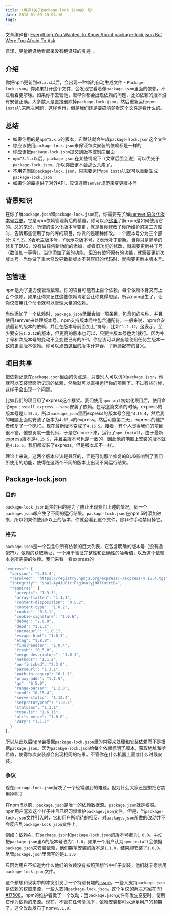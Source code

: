 ```yaml
---
title: (编译)关于package-lock.json的一切
date: 2018-01-09 23:04:10
tags:
---
```


   文章编译自: [Everything You Wanted To Know About package-lock.json But Were Too Afraid To Ask](https://medium.com/@Quigley_Ja/everything-you-wanted-to-know-about-package-lock-json-b81911aa8ab8)

   意译，尽量翻译地看起来没有翻译腔的痕迹。。

## 介绍
你把npm更新到`v5.x.x`以后，会出现一种新的自动生成文件 - `Package-lock.json`。你如果打开这个文件，会发现它看着像`package.json`里面的依赖，不过看着更啰嗦。如果你不去管他，迟早你都会出现依赖的问题，比如依赖的版本没有安装正确。大多数人是直接删除掉`package-lock.json`，然后重新运行`npm install`来解决问题，这样也行，但是我们还是要搞清楚看这个文件是看什么的。

## 总结
- 如果你用的是`npm^5.x.x`的版本，它默认就会生成`package-lock.json`这个文件
- 你应该使用`package-lock.json`来保证每次安装的依赖都是一样的
- 你应该把`package-lock.json`提交到版本控制库里面
- `npm^5.1.x`以后，`package.json`在某些情况下（文章后面会说）可以优先于`package-lock.json`，所以你应该不会那么头疼了。
- 不用先删除`package-lock.json`，只需要运行`npm install`就可以重新生成`package-lock.json`
- 如果你的库提供了对外API，应该遵循`semver`规范来变更版本号

## 背景知识
在你了解`package.json`和`package-lock.json`前，你需要先了解[semver 语义化版本号变更](http://semver.org/)。它是npm依赖管理背后的精髓。你可以点[这里](http://blog.npmjs.org/post/162134793605/why-use-semver)了解npm是如何使用它的。总的来说，所谓的语义化版本号变更，就是当你修改了你所维护的第三方库时，告诉那些使用了你的库的项目，你做的是哪种修改。一个版本号分为三个部分: X,Y,Z。X表示主版本号，Y表示次版本号，Z表示补丁更新。当你只是简单的修复了BUG，没有做任何新功能的添加，或者旧功能的修改，就需要更新补丁号（数值加一等等）。当你添加了新的功能，但没有破坏原有的功能，就需要更新次版本号。当你做了重大修改导致新版本不兼容旧的代码时，就需要更新主版本号。

## 包管理
npm是为了更方便管理依赖。你的项目可能有上百个依赖，每个依赖本身又有上百个依赖。如果让你来记住这些依赖肯定会让你觉得想屎。所以npm诞生了，让你仅仅用几个命令就可以管理大量的依赖。

当你添加了一个依赖时，`package.json`里面会加一项条目，包含包的名称，并且使用semver来处理版本号。npm支持版本号中包含通配符。一般来说，npm会安装最新的版本的依赖，并且在版本号前面加上`^`符号，比如`^1.2.12`。这表示，至少要安装`1.2.12`的版本，但更高的版本也可以，只要主版本号也为1就行。因为补丁号和次版本号的变动不会变更已有的API。你应该可以安全地使用任何主版本一致的更高版本依赖。你可以点击[这里](http://blog.npmjs.org/post/115305091285/introducing-the-npm-semantic-version-calculator)的版本计算器，了解通配符的含义。

## 项目共享
把依赖记录在`package.json`里面的优点是，只要别人可以访问`package.json`，他就可以安装里面所记录的依赖，然后就可以直接运行你的项目了。不过有些时候，这样子会出现一个问题。

比如我们的项目用了express这个框架。我们使用`npm init`初始化项目后，使用命令`npm install express --save`安装了依赖。在写这篇文章的时候，express的版本号是`4.15.4`，所以`package.json`里面express的版本号会是`^4.15.4`，然后我的电脑上面就安装了版本为`4.15.4`的express。然后可能第二天，express的维护者修复了一个BUG，现在最新版本变成了`4.15.5`。接着，有个人觉得我们的项目很不错，他想贡献一些代码，于是它clone下来，运行了`npm install`。由于最新express版本是`4.15.5`，并且主版本号也是一致的，因此他的电脑上安装的版本就是`4.15.5`。我们都安装了express，但是版本却不一样。

理论上来说，这两个版本应该是兼容的，但是可能那个修复的BUG影响到了我们所使用的功能，使得在这两个不同的版本上出现不同运行结果。

## Package-lock.json
### 目的
`package-lock.json`诞生的目的是为了防止出现我们上述的情况。同一个`package.json`却产生了不同的运行结果。`package-lock.json`在npm 5时添加进来，所以如果你使用5以上的版本，你就会看到这个文件，除非你手动禁用掉它。

### 格式
`package.json`是一个包含你所有依赖的巨大列表，它包含明确的版本号（没有通配符），依赖的获取地址，一个用于验证完整性和正确性的哈希值，以及这个依赖本身所需要的依赖。我们来看一看express的
```javascript
"express": {
  "version": "4.15.4",
  "resolved": "https://registry.npmjs.org/express/-/express-4.15.4.tgz",
  "integrity": "sha1-Ay4iU0ic+PzgJma+yj0R7XotrtE=",
  "requires": {
    "accepts": "1.3.3",
    "array-flatten": "1.1.1",
    "content-disposition": "0.5.2",
    "content-type": "1.0.2",
    "cookie": "0.3.1",
    "cookie-signature": "1.0.6",
    "debug": "2.6.8",
    "depd": "1.1.1",
    "encodeurl": "1.0.1",
    "escape-html": "1.0.3",
    "etag": "1.8.0",
    "finalhandler": "1.0.4",
    "fresh": "0.5.0",
    "merge-descriptors": "1.0.1",
    "methods": "1.1.2",
    "on-finished": "2.3.0",
    "parseurl": "1.3.1",
    "path-to-regexp": "0.1.7",
    "proxy-addr": "1.1.5",
    "qs": "6.5.0",
    "range-parser": "1.2.0",
    "send": "0.15.4",
    "serve-static": "1.12.4",
    "setprototypeof": "1.0.3",
    "statuses": "1.3.1",
    "type-is": "1.6.15",
    "utils-merge": "1.0.0",
    "vary": "1.1.1"
  }
},
```

所以从此以后npm会根据`package-lock.json`里的内容来处理和安装依赖而不是根据`package.json`。因为`pacakge-lock.json`给每个依赖标明了版本，获取地址和哈希值，使得每次安装都会出现相同的结果。不管你在什么机器上面或什么时候安装。

### 争议
现在`package-lock.json`解决了一个经常遇到的难题，但为什么大家还是想把它禁用掉呢？

在npm 5以前，`package.json`是唯一的依赖数据源。`package.json`就是权威。npm用户喜欢这个样子并且已经习惯维护`package.json`文件。但是，当`package-lock.json`文件引入时，它和用户所期待的相反，对`package.json`所做的改动并不会反应到`package-lock.json`文件上。

例如：依赖A，在`package.json`和`package-lock.json`的版本号都为`1.0.0`。手动把`package.json`里A的版本号改为`1.1.0`，如果一个用户认为`npm install`会依据`package.json`来安装依赖，他们期望安装的版本是`1.1.0`，结果却安装了`1.0.0`。尽管`package.json`里面写的是`1.1.0`

只因为用户不知道为什么他们的依赖没有按照预想当中样子安装，他们就宁愿禁用`package-lock.json`文件。

这个预想和现实中的冲突引发了一个特别有趣的[issue](https://github.com/npm/npm/issues/16866)。一些人支持`package.json`是依赖的权威来源，一些人支持`package-lock.json`。这个争议的解决方案在[PR #17508](https://github.com/npm/npm/pull/17508)。npm的维护者做了一个改动：当`package.json`文件有发生变更时，使用它作为依赖的来源。现在，不管在任何情况下，依赖安装都可以满足用户的预期了。这个改动发布于npm`v5.1.0`。